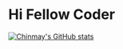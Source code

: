 # Hi Fellow Coder

[![Chinmay's GitHub stats](https://github-readme-stats.vercel.app/api?username=Batman2002)](https://github.com/Batman2002/github-readme-stats)
